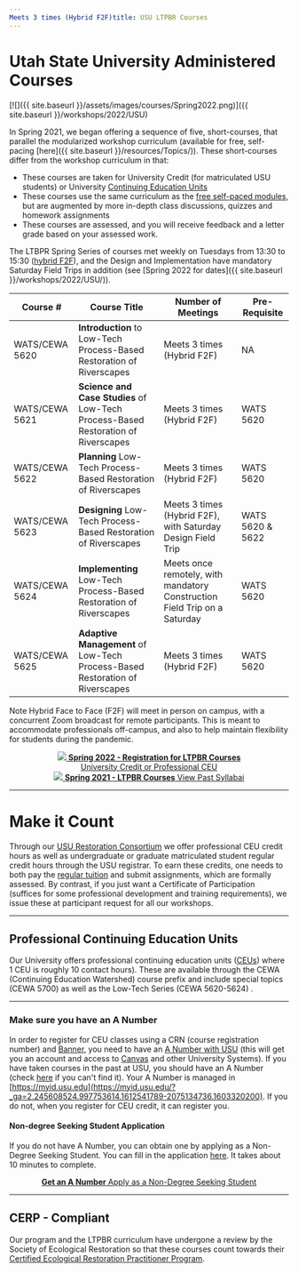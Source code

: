 ```yaml
---
Meets 3 times (Hybrid F2F)title: USU LTPBR Courses
---
```



# Utah State University Administered Courses

[![]({{ site.baseurl }}/assets/images/courses/Spring2022.png)]({{ site.baseurl }}/workshops/2022/USU)

In Spring 2021, we began offering a sequence of five, short-courses, that parallel the modularized workshop curriculum (available for free, self-pacing [here]({{ site.baseurl }}/resources/Topics/)). These short-courses differ from the workshop curriculum in that:
- These courses are taken for University Credit (for matriculated USU students) or University [Continuing Education Units](https://www.usu.edu/ais/ceu/about)
- These courses use the same curriculum as the [free self-paced modules](http://lowtechpbr.restoration.usu.edu/resources/Topics/), but are augmented by more in-depth class discussions, quizzes and homework assignments
- These courses are assessed, and you will receive feedback and a letter grade based on your assessed work.

The  LTBPR Spring Series of courses met weekly on Tuesdays from 13:30 to 15:30  ([hybrid F2F](https://www.usu.edu/ais/scheduling/deliverymethods)), and the Design and Implementation have mandatory Saturday Field Trips in addition (see [Spring 2022 for dates]({{ site.baseurl }}/workshops/2022/USU/)).


| Course # |  Course Title | Number of Meetings     | Pre-Requisite |
|--------------------------------------------------------------------------------------------------------------------------------------------------------------|---|---|---|
| WATS/CEWA 5620 |  **Introduction** to Low-Tech Process-Based Restoration of Riverscapes | Meets 3 times (Hybrid F2F) | NA|
| WATS/CEWA 5621 | **Science and Case Studies** of Low-Tech Process-Based Restoration of Riverscapes | Meets 3 times (Hybrid F2F) |  WATS 5620|
| WATS/CEWA 5622 | **Planning** Low-Tech Process-Based Restoration of Riverscapes | Meets 3 times (Hybrid F2F) |WATS 5620|
| WATS/CEWA 5623 | **Designing** Low-Tech Process-Based Restoration of Riverscapes | Meets 3 times (Hybrid F2F), with Saturday Design Field Trip | WATS 5620 & 5622|
| WATS/CEWA 5624 | **Implementing** Low-Tech Process-Based Restoration of Riverscapes | Meets once remotely, with mandatory Construction Field Trip on a Saturday   |WATS 5620|
| WATS/CEWA 5625 | **Adaptive Management** of Low-Tech Process-Based Restoration of Riverscapes | Meets 3 times (Hybrid F2F)                                   |WATS 5620|

Note Hybrid Face to Face (F2F) will meet in person on campus, with a concurrent Zoom broadcast for remote participants. This is meant to accommodate professionals off-campus, and also to help maintain flexibility for students during the pandemic. 

<div align="center">
<a class=" button hollow" href="{{ site.baseurl }}/workshops/2022/USU/"><img src="{{ site.baseurl }}/assets/images/sponsors/USU.png">  <b> Spring 2022 - Registration for   LTPBR Courses</b><br>  University Credit or Professional CEU  <i class="fa fa-graduation-cap"></i>  </a>
<br>
<a class=" button hollow" href="{{ site.baseurl }}/workshops/2021/USU/"><img src="{{ site.baseurl }}/assets/images/sponsors/USU.png">  <b> Spring 2021 -    LTPBR Courses</b>  View Past Syllabai  <i class="fa fa-graduation-cap"></i>  </a>
</div>

-------------
# Make it Count

Through our [USU Restoration Consortium](http://restoration.usu.edu/) we  offer professional CEU credit hours as well as undergraduate or graduate matriculated student regular credit hours through the USU registrar. To earn these credits, one needs to both pay the [regular tuition](https://www.usu.edu/registrar/registration/payment/) and submit assignments, which are formally assessed. By contrast, if you just want a Certificate of Participation (suffices for some professional development and training requirements), we issue these at participant request for all our workshops.  

-------------
## Professional Continuing Education Units

Our University offers professional continuing education units ([CEUs](https://www.usu.edu/ais/ceu/about)) where 1 CEU is roughly 10 contact hours). These are available through the CEWA (Continuing Education Watershed) course prefix and include special topics (CEWA 5700) as well as the Low-Tech Series (CEWA 5620-5624) .

-------------
### Make sure you have an A Number

In order to register for CEU classes using a CRN (course registration number) and [Banner](https://it.usu.edu/banner/), you need to have an [A Number with USU](https://www.usu.edu/registrar/help/faq/banner/i-cant-find-my-anumber) (this will get you an account and access to [Canvas](http://canvas.usu.edu) and other University Systems). If you have taken courses in the past at USU, you should have an A Number (check [here](https://www.usu.edu/registrar/help/faq/banner/i-cant-find-my-anumber) if you can't find it). Your A Number is managed in [https://myid.usu.edu](https://myid.usu.edu/?_ga=2.245608524.997753614.1612541789-2075134736.1603320200). If you do not, when you register for CEU credit, it can register you.

####  Non-degree Seeking Student Application
If you do not have A Number, you can obtain one by applying as a Non-Degree Seeking Student. You can fill in the application [here](https://www.usu.edu/admissions/apply/). It takes about 10 minutes to complete.
<div align="center">
<a class=" button hollow" href="https://www.usu.edu/admissions/apply/">  <b> Get an A Number</b>  Apply as a Non-Degree Seeking Student<i class="fa fa-graduation-cap"></i>  </a>
</div>

-------------

## CERP - Compliant
Our program and the LTPBR curriculum have undergone a review by the Society of Ecological Restoration so that  these courses count towards their [Certified Ecological Restoration Practitioner Program](https://www.ser.org/page/Certification). 